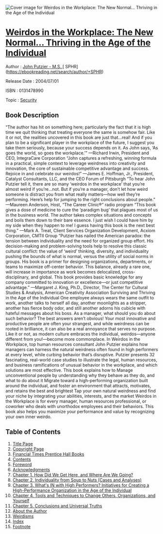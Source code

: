![Cover image for Weirdos in the Workplace: The New Normal… Thriving in the Age of the Individual](https://imgdetail.ebookreading.net/cover/cover/security/EB0131478990.jpg)

[Weirdos in the Workplace: The New Normal… Thriving in the Age of the Individual](https://ebookreading.net/view/book/Weirdos+in+the+Workplace%3A+The+New+Normal%E2%80%A6+Thriving+in+the+Age+of+the+Individual-EB0131478990_1.html "Weirdos in the Workplace: The New Normal… Thriving in the Age of the Individual")
====================================================================================================================

Author : [John Putzier - M.S.](https://ebookreading.net/search/author/John+Putzier+-+M.S.),[ SPHR](https://ebookreading.net/search/author/+SPHR)

Release Date : 2004/07/01

ISBN : 0131478990

Topic : [Security](https://ebookreading.net/search/category/security)

Book Description
-----------------

 “The author has hit on something here; particularly the fact that it is high time we quit thinking that treating everyone the same is somehow fair. Like it or not, the realities uncovered in this book are just that...real! And if you plan to be a significant player in the workplace of the future, I suggest you take them seriously, because your success depends on it. As John says, ‘As goes the world, so goes the workplace.’” —Richard Irwin, President and CEO, IntegraCare Corporation 
 “John captures a refreshing, winning formula in a practical, simple context to leverage weirdness into creativity and innovation, the core of sustainable competitive advantage and success. Rejoice in and celebrate our weirdos!” —James E. Hoffman, Jr., President, Catalyst Consultants, LLC, and the CEO Forum of Pittsburgh 
 “To hear John Putzier tell it, there are so many ‘weirdos in the workplace’ that you’re almost weird if you’re...not. But if you’re a manager, don’t let how weird someone is distract you from what really matters—how well they’re performing. Here’s help for jumping to the right conclusions about people.” —Maureen Anderson, Host, “The Career Clinic®” radio program 
 “This book gives a dose of medicine to cure the ‘paradigm bug’ that plagues most of us in the business world. The author takes complex situations and concepts and boils them down to their bare essence. I just wish I could have him by my side when they happen to me! I guess having this book is the next best thing.” —Mark A. Treat, Client Services Organization Development, Acxiom Corporation, CMTII Group 
 “Putzier has nailed the American paradox: the tension between individuality and the need for organized group effort. His decision-making and problem-solving tools help to resolve this classic cultural conflict: the value of ‘weird’ thinking, diversity, and individuality pushing the bounds of what is normal, versus the utility of social norms in groups. His book is a primer for designing organizations, departments, or teams to maximize off-center behavior. This balance, already a rare one, will increase in importance as work becomes delocalized, cross-disciplinary, and global. This book provides basic knowledge for any company committed to innovation or excellence—or just competitive advantage.” —Margaret J. King, Ph.D., Director, The Center for Cultural Studies &amp; Analysis, American Creativity Association 
Surviving and Thriving in the Age of the Individual
One employee always wears the same outfit to work, another talks to herself all day, another moonlights as a stripper, another has fierce body odor, and still another adorns his cubicle with hateful messages about his boss. As a manager, what should you do about such behavior? The best answers aren’t obvious! Your most innovative and productive people are often your strangest, and while weirdness can be rooted in brilliance, it can also be a real annoyance that serves no purpose.
Like it or not, as modern culture embraces the individual, weirdos—anyone different from you!—become more commonplace. In Weirdos in the Workplace, top human resources consultant John Putzier explains how managers can harness the natural weirdness often found in high performers at every level, while curbing behavior that’s disruptive. Putzier presents 32 fascinating, real-world case studies to illustrate the legal, human resources, and business ramifications of unusual behavior in the workplace, and which solutions are most effective.
This book explains how to
Manage unconventional people by understanding why they behave as they do, and what to do about it
Migrate toward a high-performing organization built around the individual, and foster an environment that attracts, motivates, and retains the best and brightest
Tap your own natural weirdness and find your niche by integrating your abilities, interests, and the market
Weirdos in the Workplace is for every manager, human resources professional, or coworker who deals with unorthodox employees and their behaviors. This book also helps you maximize your performance and value by recognizing your own inner weirdo.
              
Table of Contents
-----------------

1. [Title Page](https://ebookreading.net/view/book/Weirdos+in+the+Workplace%3A+The+New+Normal%E2%80%A6+Thriving+in+the+Age+of+the+Individual-EB0131478990_3.html)
1. [Copyright Page](https://ebookreading.net/view/book/Weirdos+in+the+Workplace%3A+The+New+Normal%E2%80%A6+Thriving+in+the+Age+of+the+Individual-EB0131478990_4.html)
1. [Financial Times Prentice Hall Books](https://ebookreading.net/view/book/Weirdos+in+the+Workplace%3A+The+New+Normal%E2%80%A6+Thriving+in+the+Age+of+the+Individual-EB0131478990_5.html)
1. [Contents](https://ebookreading.net/view/book/Weirdos+in+the+Workplace%3A+The+New+Normal%E2%80%A6+Thriving+in+the+Age+of+the+Individual-EB0131478990_7.html)
1. [Foreword](https://ebookreading.net/view/book/Weirdos+in+the+Workplace%3A+The+New+Normal%E2%80%A6+Thriving+in+the+Age+of+the+Individual-EB0131478990_8.html)
1. [Acknowledgments](https://ebookreading.net/view/book/Weirdos+in+the+Workplace%3A+The+New+Normal%E2%80%A6+Thriving+in+the+Age+of+the+Individual-EB0131478990_9.html)
1. [Chapter 1. How Did We Get Here, and Where Are We Going?](https://ebookreading.net/view/book/Weirdos+in+the+Workplace%3A+The+New+Normal%E2%80%A6+Thriving+in+the+Age+of+the+Individual-EB0131478990_10.html)
1. [Chapter 2. Individuality from Soup to Nuts (Cases and Analyses)](https://ebookreading.net/view/book/Weirdos+in+the+Workplace%3A+The+New+Normal%E2%80%A6+Thriving+in+the+Age+of+the+Individual-EB0131478990_11.html)
1. [Chapter 3. What&#39;s IN with High Performers? Initiatives for Creating a High-Performance Organization in the Age of the Individual](https://ebookreading.net/view/book/Weirdos+in+the+Workplace%3A+The+New+Normal%E2%80%A6+Thriving+in+the+Age+of+the+Individual-EB0131478990_12.html)
1. [Chapter 4. Tools and Techniques to Change Others, Organizations, and Yourself](https://ebookreading.net/view/book/Weirdos+in+the+Workplace%3A+The+New+Normal%E2%80%A6+Thriving+in+the+Age+of+the+Individual-EB0131478990_13.html)
1. [Chapter 5. Conclusions and Universal Truths](https://ebookreading.net/view/book/Weirdos+in+the+Workplace%3A+The+New+Normal%E2%80%A6+Thriving+in+the+Age+of+the+Individual-EB0131478990_14.html)
1. [About the Author](https://ebookreading.net/view/book/Weirdos+in+the+Workplace%3A+The+New+Normal%E2%80%A6+Thriving+in+the+Age+of+the+Individual-EB0131478990_15.html)
1. [Weirdisms](https://ebookreading.net/view/book/Weirdos+in+the+Workplace%3A+The+New+Normal%E2%80%A6+Thriving+in+the+Age+of+the+Individual-EB0131478990_16.html)
1. [Index](https://ebookreading.net/view/book/Weirdos+in+the+Workplace%3A+The+New+Normal%E2%80%A6+Thriving+in+the+Age+of+the+Individual-EB0131478990_0.html)
1. [Footnote](https://ebookreading.net/view/book/Weirdos+in+the+Workplace%3A+The+New+Normal%E2%80%A6+Thriving+in+the+Age+of+the+Individual-EB0131478990_0.html)
